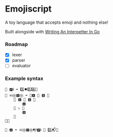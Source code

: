 # Emojiscript

A toy language that accepts emoji and nothing else!

Built alongside with [Writing An Interpetter In Go](https://interpreterbook.com/)

### Roadmap

- [x] lexer
- [x] parser
- [ ] evaluator

### Example syntax

```
📝 🅿️ℹ️ ➡️ 3️⃣⏺️1️⃣4️⃣🚀
📝 ♓ℹ️Ⓜ️🅾️Ⓜ️ ➡️ 🔧🅰️ 🔸 ️🅱️ 🌅
    🤔 🅰️ 🔼 🅱️ 🌅
        🅰️
    🌇 ⤵️ 🌅
        🅱️
    🌇
🌇🚀

📝 🅰️ ➡️ ♓ℹ️Ⓜ️🅾️Ⓜ️📭🅿️ℹ️ 🔸 3️⃣📬🚀

```

